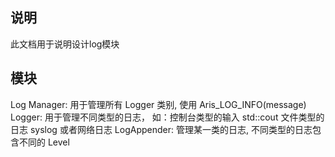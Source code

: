 ## 说明
此文档用于说明设计log模块

## 模块

Log Manager: 用于管理所有 Logger 类别, 使用 Aris_LOG_INFO(message)    
Logger: 用于管理不同类型的日志， 如：控制台类型的输入 std::cout  文件类型的日志 syslog 或者网络日志 
LogAppender: 管理某一类的日志, 不同类型的日志包含不同的 Level